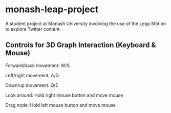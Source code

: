 monash-leap-project
===================

A student project at Monash University involving the use of the Leap Motion to explore Twitter content.

Controls for 3D Graph Interaction (Keyboard & Mouse)
---------------------------------------------------

Forward/back movement: W/S

Left/right movement: A/D

Down/up movement: Q/E

Look around: Hold right mouse button and move mouse

Drag node: Hold left mouse button and move mouse
